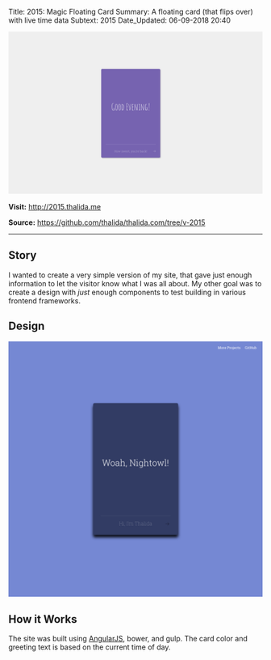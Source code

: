 Title:          2015: Magic Floating Card
Summary:        A floating card (that flips over) with live time data
Subtext:        2015
Date_Updated:   06-09-2018 20:40

<img alt="Screenshot of thalida.com: floating card version" src="/static/images/posts/meta-history/2015/screenshot.png" class="img--block">

**Visit:**
http://2015.thalida.me

**Source:**
https://github.com/thalida/thalida.com/tree/v-2015

---

## Story
I wanted to create a very simple version of my site, that gave just enough information to let the visitor know what I was all about. My other goal was to create a design with _just_ enough components to test building in various frontend frameworks.

## Design
<img alt="Mock up of the floating card" src="/static/images/posts/meta-history/2015/mock.1.png" class="img--block">

## How it Works
The site was built using [AngularJS](https://angularjs.org/), bower, and gulp.
The card color and greeting text is based on the current time of day.

